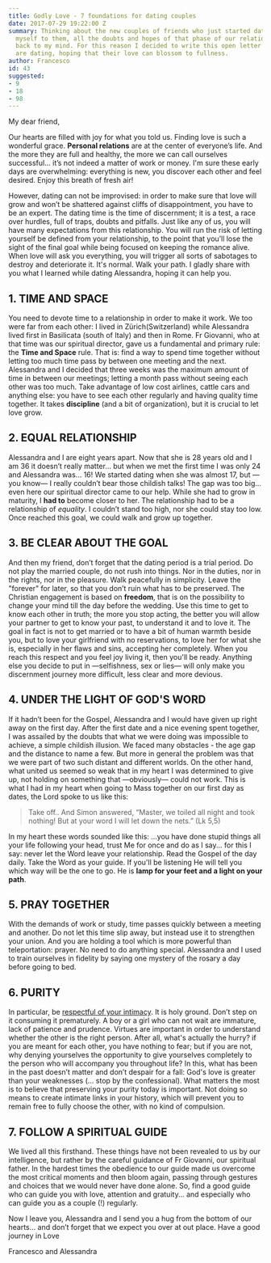 ```yaml
---
title: Godly Love - 7 foundations for dating couples
date: 2017-07-29 19:22:00 Z
summary: Thinking about the new couples of friends who just started dating, and comparing
  myself to them, all the doubts and hopes of that phase of our relationship came
  back to my mind. For this reason I decided to write this open letter to those who
  are dating, hoping that their love can blossom to fullness.
author: Francesco
id: 43
suggested:
- 9
- 18
- 98
---
```


My dear friend,

Our hearts are filled with joy for what you told us. Finding love is such a wonderful grace. **Personal relations** are at the center of everyone’s life. And the more they are full and healthy, the more we can call ourselves successful... it’s not indeed a matter of work or money. I'm sure these early days are overwhelming: everything is new, you discover each other and feel desired. Enjoy this breath of fresh air!

However, dating can not be improvised: in order to make sure that love will grow and won’t be shattered against cliffs of disappointment, you have to be an expert. The dating time is the time of discernment; it is a test, a race over hurdles, full of traps, doubts and pitfalls. Just like any of us, you will have many expectations from this relationship. You will run the risk of letting yourself be defined from your relationship, to the point that you’ll lose the sight of the final goal while being focused on keeping the romance alive. When love will ask you everything, you will trigger all sorts of sabotages to destroy and deteriorate it. It's normal. Walk your path. I gladly share with you what I learned while dating Alessandra, hoping it can help you.


## 1. TIME AND SPACE

You need to devote time to a relationship in order to make it work. We too were far from each other: I lived in Zürich(Switzerland) while Alessandra lived first in Basilicata (south of Italy) and then in Rome. Fr Giovanni, who at that time was our spiritual director, gave us a fundamental and primary rule: the **Time and Space** rule. That is: find a way to spend time together without letting too much time pass by between one meeting and the next. Alessandra and I decided that three weeks was the maximum amount of time in between our meetings; letting a month pass without seeing each other was too much. Take advantage of low cost airlines, cattle cars and anything else: you have to see each other regularly and having quality time together. It takes **discipline** (and a bit of organization), but it is crucial to let love grow.


## 2. EQUAL RELATIONSHIP

Alessandra and I are eight years apart. Now that she is 28 years old and I am 36 it doesn’t really matter... but when we met the first time I was only 24 and Alessandra was... 16! We started dating when she was almost 17, but —you know— I really couldn’t bear those childish talks! The gap was too big... even here our spiritual director came to our help. While she had to grow in maturity, I **had to** become closer to her. The relationship had to be a relationship of *equality*. I couldn’t stand too high, nor she could stay too low. Once reached this goal, we could walk and grow up together.


## 3. BE CLEAR ABOUT THE GOAL

And then my friend, don’t forget that the dating period is a trial period. Do not play the married couple, do not rush into things. Nor in the duties, nor in the rights, nor in the pleasure. Walk peacefully in simplicity. Leave the "forever" for later, so that you don’t ruin what has to be preserved. The Christian engagement is based on **freedom**, that is on the possibility to change your mind till the day before the wedding. Use this time to get to know each other in truth; the more you stop acting, the better you will allow your partner to get to know your past, to understand it and to love it. The goal in fact is not to get married or to have a bit of human warmth beside you, but to love your girlfriend with no reservations, to love her for what she is, especially in her flaws and sins, accepting her completely. When you reach this respect and you feel joy living it, then you'll be ready. Anything else you decide to put in —selfishness, sex or lies— will only make you discernment journey more difficult, less clear and more devious.


## 4. UNDER THE LIGHT OF GOD'S WORD

If it hadn’t been for the Gospel, Alessandra and I would have given up right away on the first day. After the first date and a nice evening spent together, I was assailed by the doubts that what we were doing was impossible to achieve, a simple childish illusion. We faced many obstacles - the age gap and the distance to name a few. But more in general the problem was that we were part of two such distant and different worlds. On the other hand, what united us seemed so weak that in my heart I was determined to give up, not holding on something that —obviously— could not work. This is what I had in my heart when going to Mass together on our first day as dates, the Lord spoke to us like this:

> Take off.. And Simon answered, “Master, we toiled all night and took nothing! But at your word I will let down the nets.” (Lk 5,5)

In my heart these words sounded like this: ...you have done stupid things all your life following your head, trust Me for once and do as I say... for this I say: never let the Word leave your relationship. Read the Gospel of the day daily. Take the Word as your guide. If you'll be listening He will tell you which way will be the one to go. He is **lamp for your feet and a light on your path**.


## 5. PRAY TOGETHER

With the demands of work or study, time passes quickly between a meeting and another. Do not let this time slip away, but instead use it to strengthen your union. And you are holding a tool which is more powerful than teleportation: prayer. No need to do anything special. Alessandra and I used to train ourselves in fidelity by saying one mystery of the rosary a day before going to bed.


## 6. PURITY

In particular, be [respectful of your intimacy]({{site.baseurl}}\chastity-is-freedom-not-a-taboo). It is holy ground. Don’t step on it consuming it prematurely. A boy or a girl who can not wait are immature, lack of patience and prudence. Virtues are important in order to understand whether the other is the right person. After all, what's actually the hurry? if you are meant for each other, you have nothing to fear; but if you are not, why denying yourselves the opportunity to give yourselves completely to the person who will accompany you throughout life? In this, what has been in the past doesn’t matter and don’t despair for a fall: God's love is greater than your weaknesses (... stop by the confessional). What matters the most is to believe that preserving your purity today is important. Not doing so means to create intimate links in your history, which will prevent you to remain free to fully choose the other, with no kind of compulsion.



## 7. FOLLOW A SPIRITUAL GUIDE

We lived all this firsthand. These things have not been revealed to us by our intelligence, but rather by the careful guidance of Fr Giovanni, our spiritual father. In the hardest times the obedience to our guide made us overcome the most critical moments and then bloom again, passing through gestures and choices that we would never have done alone. So, find a good guide who can guide you with love, attention and gratuity... and especially who can guide you as a couple (!) regularly.


Now I leave you, Alessandra and I send you a hug  from the bottom of our hearts... and don’t forget that we expect you over at out place.
Have a good journey in Love

Francesco and Alessandra